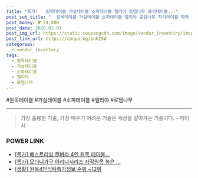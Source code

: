 ```yaml
--- 
title: "특가!   원목테이블 거실테이블 소파테이블 엘리야 로뎀나무 좌식테이블..." 
post_sub_title: "  원목테이블 거실테이블 소파테이블 엘리야 로뎀나무 좌식테이블 좌탁 600x1000" 
post_money: ₩ 74,000 
post_date: 2020.02.01 
post_img_url: https://static.coupangcdn.com/image/vendor_inventory/images/2017/10/25/11/4/bf85670a-c2ca-4fbe-9985-f90ac0131ff6.jpg 
post_link_url: https://coupa.ng/bnKZ5W 
categories: 
  - vendor_inventory 
tags: 
  - 원목테이블 
  - 거실테이블 
  - 소파테이블 
  - 엘리야 
  - 로뎀나무 
--- 
```

  #원목테이블 #거실테이블 #소파테이블 #엘리야 #로뎀나무 
<hr> 

> 가장 훌륭한 기술, 가장 배우기 어려운 기술은 세상을 살아가는 기술이다. - 메이시 


### POWER LINK

* <a href="https://blog.naver.com/sakai111/221788222657" target="_blank">[특가] 베스트리빙 캔버라 4인 원목 테이블...</a>
* <a href="https://blog.naver.com/an0733/221790656093" target="_blank">[특가] 모더니가구 아리나시리즈 자작원목 높은 ...</a>
* <a href="https://blog.naver.com/fasyy4321/221773662232" target="_blank"> [생활] 원목4인식탁특가정보 순위 ~12위</a>
